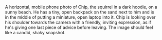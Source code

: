 A horizontal, mobile phone photo of Chip, the squirrel in a dark hoodie, on a sunny beach. He has a tiny, open backpack on the sand next to him and is in the middle of putting a miniature, open laptop into it. Chip is looking over his shoulder towards the camera with a friendly, inviting expression, as if he's giving one last piece of advice before leaving. The image should feel like a candid, shaky snapshot.